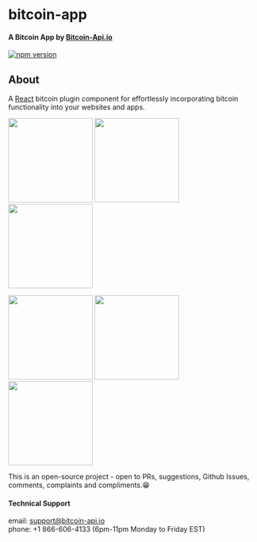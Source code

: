 # bitcoin-app

#### A Bitcoin App by [Bitcoin-Api.io](https://bitcoin-api.io)

[![npm version](https://badge.fury.io/js/bitcoin-app.svg)](https://badge.fury.io/js/bitcoin-app)


## About
A [React](https://reactjs.org/) bitcoin plugin component for effortlessly 
incorporating bitcoin functionality into your websites and apps.


<p float="left">
  <img src="https://bitcoin-api.s3.amazonaws.com/images/demo/app/app_screenshot_15.png" width="170" />
  <img src="https://bitcoin-api.s3.amazonaws.com/images/demo/app/app_screenshot_14.png" width="170" />
  <img src="https://bitcoin-api.s3.amazonaws.com/images/demo/app/app_screenshot_13.png" width="170" />
</p>
<p float="left">
  <img src="https://bitcoin-api.s3.amazonaws.com/images/demo/app/app_screenshot_12.png" width="170" />
  <img src="https://bitcoin-api.s3.amazonaws.com/images/demo/app/app_screenshot_4.png" width="170" />
  <img src="https://bitcoin-api.s3.amazonaws.com/images/demo/app/app_screenshot_16.png" width="170" />
</p>


This is an open-source project - open to PRs, suggestions, Github Issues, comments, complaints and compliments.😁


#### Technical Support 
email: support@bitcoin-api.io  
phone: +1 866-606-4133 (6pm-11pm Monday to Friday EST)